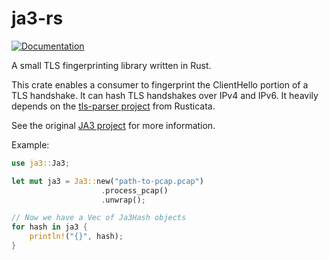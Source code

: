 # ja3-rs

[![Documentation](https://docs.rs/ja3/badge.svg)](https://docs.rs/ja3/)

A small TLS fingerprinting library written in Rust.

This crate enables a consumer to fingerprint the ClientHello portion of a TLS handshake.
It can hash TLS handshakes over IPv4 and IPv6. It heavily depends on the [tls-parser
project](https://github.com/rusticata/tls-parser) from Rusticata.

See the original [JA3 project](https://github.com/salesforce/ja3) for more information.

Example:

```rust
use ja3::Ja3;

let mut ja3 = Ja3::new("path-to-pcap.pcap")
                    .process_pcap()
                    .unwrap();

// Now we have a Vec of Ja3Hash objects
for hash in ja3 {
    println!("{}", hash);
}
```
